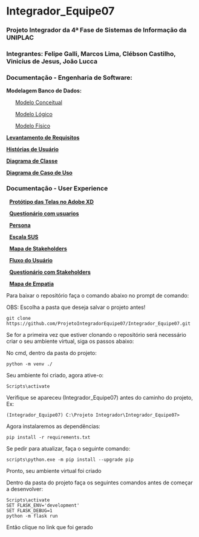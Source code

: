 # Integrador_Equipe07
### Projeto Integrador da 4ª Fase de Sistemas de Informação da UNIPLAC

### Integrantes: Felipe Galli, Marcos Lima, Clébson Castilho, Vinicius de Jesus, João Lucca

### Documentação - Engenharia de Software:

**Modelagem Banco de Dados:**



&nbsp;&nbsp;&nbsp;&nbsp;&nbsp; [Modelo Conceitual](./Engenharia_de_Software/Modelagem_Banco/Modelo_Conceitual.jpg)


&nbsp;&nbsp;&nbsp;&nbsp;&nbsp; [Modelo Lógico](./Engenharia_de_Software/Modelagem_Banco/Modelo_Logico.jpg)

&nbsp;&nbsp;&nbsp;&nbsp;&nbsp; [Modelo Físico](./Engenharia_de_Software/Modelagem_Banco/Modelo_Fisico.sql)

**[Levantamento de Requisitos](./Engenharia_de_Software/Levantamento_de_Requisitos.docx)**

**[Histórias de Usuário](./Engenharia_de_Software/Historias_de_usuario.docx)**

**[Diagrama de Classe](./Engenharia_de_Software/Diagrama_De_Classe.pdf)**

**[Diagrama de Caso de Uso](./Engenharia_de_Software/Diagrama_Caso_de_Uso.pdf)**

### Documentação - User Experience

&nbsp;&nbsp;**[Protótipo das Telas no Adobe XD](https://xd.adobe.com/view/36d4d1b3-7229-4b67-b60e-7fde57943669-6387/)**

&nbsp;&nbsp;**[Questionário com usuarios](./UX/Formulario_questionario_com_Usuarios.docx)**

&nbsp;&nbsp;**[Persona](./UX/Persona_pastelaria.docx)**

&nbsp;&nbsp;**[Escala SUS](./UX/Escala_SUS.xlsx)**

&nbsp;&nbsp;**[Mapa de Stakeholders](./UX/mapa_stakeholders.jpg)**

&nbsp;&nbsp;**[Fluxo do Usuário](./UX/Fluxo_Usuario.png)**

&nbsp;&nbsp;**[Questionário com Stakeholders](./UX/questionario_de_stakeholder_clientes.docx)**

&nbsp;&nbsp;**[Mapa de Empatia](./UX/Mapa_de_empatia.png)**

<p>Para baixar o repositório faça o comando abaixo no prompt de comando:</p> 

<p>OBS: Escolha a pasta que deseja salvar o projeto antes!</p> 

`git clone https://github.com/ProjetoIntegradorEquipe07/Integrador_Equipe07.git`

<p>Se for a primeira vez que estiver clonando o repositório será necessário criar o seu ambiente virtual, siga os passos abaixo:</p>

<p>No cmd, dentro da pasta do projeto:</p>

`python -m venv ./`<br>
<p>Seu ambiente foi criado, agora ative-o:</p>

`Scripts\activate`<br>
<p>Verifique se apareceu (Integrador_Equipe07) antes do caminho do projeto, Ex: </p>

`(Integrador_Equipe07) C:\Projeto Integrador\Integrador_Equipe07>`
<p>Agora instalaremos as dependências: </p>

`pip install -r requirements.txt`<br>

<p>Se pedir para atualizar, faça o seguinte comando:</p>

`scripts\python.exe -m pip install --upgrade pip`

<p>Pronto, seu ambiente virtual foi criado</p>

<p>Dentro da pasta do projeto faça os seguintes comandos antes de começar a desenvolver:</p> 

`Scripts\activate`<br>
`SET FLASK_ENV='development'`<br>
`SET FLASK_DEBUG=1`<br>
`python -m flask run`

<p>Então clique no link que foi gerado</p> 





